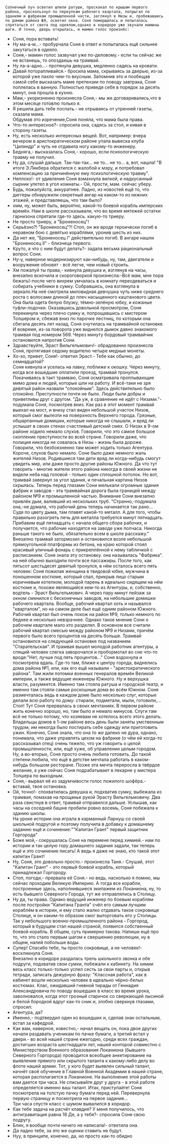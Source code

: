 	Солнечный луч осветил шпили ратуши, проскакал по крышам первого района, проскользнул по переулкам рабочего квартала, попрыгал по зданиям и фабрикам промышленной части, заглянул в Низы и, пробежавшись по домам района №9, осветил окна. Соня поморщилась и попыталась спрятаться от света под одеялом,однако в коридоре уже звучали мамины шаги. И точно, дверь открылась, и мамин голос произнёс:  
- Соня, пора вставать!  
- Ну ма-а-м...- пробурчала Соня в ответ и попыталась ещё сильнее закутаться в одеяло.  
- Соня,- мамин голос зазвучал уже по-деловому.- если ты сейчас же не встанешь, то опоздаешь на трамвай.  
- Ну ла-а-адно...- протянула девушка, медленно садясь на кровати.  
- Давай поторапливайся.- бросила мама, скрываясь за дверью, из-за которой уже пахло чем-то вкусным. Запомнив это и пообещав самой себе высказать маме претензии по поводу завтрака, Соня поплелась в ванную. Полностью приведя себя в порядок за десять минут, она прошла в кухню.  
- Мам,- укоризненно произнесла Соня,- мы же договаривались,что в этом месяце готовлю только я.  
- Я решила дать тебе поспать.- не отрываясь от утренней газеты, сказала мама.  
Обдумав это изречение,Соня поняла, что мама была права.  
- Что-то интересное?- спросила она, садясь за стол, и кивая в сторону газеты.  
- Ну, есть несколько интересных вещей. Вот, например: вчера вечером в аристократическом районе упала вывеска клуба "Цилиндр" и чуть не отдавила ногу какому-то инженеру.  
- Бедняга,- высказалась Соня,- хорошо, если психологическую травму не получил.   
- Ну да, слушай дальше. Так-так-так... не то... не то... а, вот, нашла! "В итоге Э.Ликбера обратился с жалобой к мэру, и потребовал компенсацию за причинённую ему психологическую травму".   
- Неплохо!- от удивления Соня взмахнула вилкой, и  надкусанный сырник улетел в угол комнаты.- Ой, прости, мам. сейчас уберу.  
- Будь, пожалуйста, аккуратнее. Ладно, из новостей ещё то, что диггеры обнаружили секретный ангар на каком-то из нижних этажей, и представляешь, что там было?  
- хмм, ну, может быть, вероятно, какой-то боевой корабль имперских времён. Нам в школе рассказывали, что во время мятежей остатки гарнизона спрятали где-то здесь. какую-то триеру.  
- Не просто триеру, а "Броненосец"!  
- Серьёзно?! "Броненосец"?! Стоп, он же вроде героически погиб в неравном бою с девятью кораблями, уронив шесть из них.  
- Да нет же, "Броненосец I" действительно погиб. В ангаре нашли "Броненосец II" - близнеца первого.  
- Круто, а что с ним будут делать?- задала весьма рациональный вопрос Соня.  
- Ну-у, наверное модернизируют как-нибудь, ну, там, двигатели и вооружение обновят - всё легче, чем новый строить.  
- Хм пожалуй ты права,- кивнула девушка и, взглянув на часы, внезапно вскочила и скороговоркой произнесла:-Всё мам, мне пора бежать!-после чего вихрем умчалась в комнату переодеваться и собирать учебники в сумку. Собравшись, она взглянула в зеркало.На неё смотрела миловидная девчушка чуть ниже среднего роста с волосами длиной до плеч насыщенного каштанового цвета. Она была одета белую блузку, тёмно-зелёную юбку, и кожаные туфли-лодочки. Оказавшись довольной просмотром, Соня перекинула через плечо сумку и, попрощавшись с мистером Толшером и, сбежав вниз по парочке лестниц, по которым она сбегала десять лет назад, Соня очутилась на трамвайной остановке. И вовремя, из-за поворота уже виднелся дымок давно знакомого трамвая под номером 569. Через минуту бордовый трамвайчик остановился напротив Сони.  
- Здравствуйте, Эраст Вильгельмович!- обрадованно произнесла Соня, протягивая седому водителю четыре медные монеты.  
- Хо-хо, привет, Соня!- ответил Эраст.- Тебе как обычно, до семнадцатой?  
	Соня кивнула и уселась на лавку, поближе к окошку. Через минуту, когда все вошедшие оплатили проезд, трамвай тронулся. Покачиваясь в такт трамваю, Соня осматривала проплывающие мимо дома  и людей, которые шли на работу. И всё-таки не зря девятый район назвали "спокойным". Здесь действительно было спокойно. Преступности почти не было. Люди были добры и приветливы друг с другом. "Да уж, в сравнение не идёт с Низами."-подумала Соня, посмотрев вниз. Как раз в этот момент трамвай выехал на мост, и внизу стал виден небольшой участок Низов, который смог вылезти на поверхность Верхнего города. Грязные, обшарпанные домишки, которые никогда не слышали, и вряд ли услышат в своих стенах счастливый детский смех. О Низах в 9-ом районе ходило немало слухов. Говорили, что это самое большое скопление преступности во всей стране. Говорили даже, что полиция никогда не совалась в Низы - жизнь была дороже. Говорили, что безбоязненно там может ходить только Агентура. Короче, слухов было немало. Соне было даже немного жаль жителей Низов. Родившиеся там дети вряд ли когда-нибудь смогут увидеть мир, или даже просто другие районы Южного. Да что тут говорить - многие жители этого района никогда в своей жизни не видели неба над головой - только один сплошной потолок. Но вот, трамвай завернул за угол здания, и печальная картина Низов скрылась. Теперь перед глазами Сони мелькали огромные здания фабрик и заводов - эта трамвайная дорога была границей между районом №9 и промышленной частью. Внимание Сони внезапно привлёк дым, валивший из нескольких труб. "Странно,-подумала она,-не думала, что рабочий день теперь начинается так рано... Судя по цвету дыма, там плавят какой-то металл. А для того, чтобы правильно разогреть печь для металла требуется минут пятнадцать. Прибавим ещё пятнадцать с начала общего сбора рабочих, и получается, что рабочие находятся на заводе уже полчаса. Никогда раньше такого не было, обязательно всем в школе расскажу." Внезапно трамвай затормозил и остановился возле небольшой прямоугольной платформы из бетона, на краю которой стоял красивый уличный фонарь с прикреплённой к нему табличкой с расписанием. Соня знала эту остановку. она называлась "Фабрика". на ней обычно выходили почти все пассажиры. После того, как пятьсот шестьдесят девятый тронулся, в нём осталось всего пять человек: Соня пожилая женщина в твидовой юбке, мужчина в поношенном костюме, который спал, прикрыв лицо старым коричневым котелком, молодой парень в идеально сидящем на нём костюме и, похоже являющийся кем-то из Агентуры, и, собственно, водтель - Эраст Вильгельмович. А через пару минут пейзаж за окном сменился с бесконечных заводов, на небольшие домишки рабочего квартала. Вообще, рабочий квартал хоть и назывался "кварталом", но на самом деле был ещё одним районом Южного. Рабочий квартал был очень похож на район №9, только немного по беднее и несколько невзрачнее. Однако такое мнение Сони о рабочем квартале мало кто разделял. В основном все считали рабочий квартал смесью между районом №9 и Низами, причём первого было всего процентов на десять больше. Трамвай остановился на следующей остановке под названием "Старательская". И трамвая вышел молодой работник агентуры, а спящий человек слегка заворочался и пробормотал во сне что-то вроде:"Нет, лучше под пять процентов..." Соня вздохнула и посмотрела вдаль. Где-то там, ближе к центру города, виднелись дома района №1, или, как его ещё называли - "аристократического района". Там жили потомки военных генералов времён Великой империи, а также ведущие инженеры Южного. Ну и верхушка власти, разумеется. Именно там стояла ратуша и городской театр, и именно там стояли самые роскошные дома во всём Южном. Соня размечталась ведь в каждом доме было несколько слуг, которые делали всю работу по дому: стирали, подметали, мыли, готовили,... Стоп! Тут Соня прервалась в своих мечтаниях. В первом районе жить конечно хорошо, но, там было и немало минусов. Слуги там всё не только потому, что хозяевам не хотелось всего этого делать. Владельцы домов в 1-ом районе весь день были заняты умственным трудом, им некогда было постирать себе одежду или приготовить ужин. Конечно, Соня знала, что она то же далеко не дура, однако, понимала, что даже управлять цехом на фабрике (о чём ей когда-то рассказывал отец) очень тяжело, что уж говорить о целой промышленности, или, ещё хуже, об управлении целым городом. Ну, а во-вторых, Соня просто очень любила готовить. До такой степени любила, что ещё в детстве мечтала работать в каком-нибудь большом ресторане. Позже эта мечта переросла в твёрдое желание, а уже сейчас Соня подрабатывает в пекарне у мистера Толшера по выходным.  
- Соня,- вырвал её из задумчивости голос пожилого шофёра.- вставай, твоя остановка.  
- Ой, точно!- спохватилась девушка и, подхватив сумку, выбежала из трамвая, помахав на прощанье рукой Эрасту Вильгельмовичу. Два раза свистнув в ответ, трамвай отправился дальше. Услышав, как часы на соседней башне пробили ровно восемь, Соня побежала к зданию школы.  
	На уроке истории она играла в карманный Ларнуш со своей школьной подругой и поэтому получила в добавку к домашнему заданию ещё и сочинение:""Капитан Грант" первый защитник Горгорода"  
- Боже мой,- сокрушалась Соня на перемене перед химией.- нам по истории и так целую гору домашнего задания задали, так теперь ещё и это сочинение писать! А ведь я даже не знаю, кто такой этот капитан Грант!  
- Ну, Соня, это довольно просто.- произнесла Таня.- Слушай, этот "Капитан Грант" - это первый боевой корабль, который принадлежал Горгороду.  
- Стоп, погоди,- прервала её Соня.- но ведь, насколько я помню, мы сейчас проходим Великую Империю. А тогда все корабли, построенные здесь, наполнившиеся экипажем из Локаниона, ну, то есть бывшего Северного Города, тут же отправлялись в Столицу.  
- Ну да, ты права. Однако ведущий инженер по боевым кораблям после постройки "Капитана Гранта" счёл его самым лучшим кораблём в истории, и ему стало жалко отдавать такое сокровище Столице, и он каким-то образом смог выторговать его у Столицы. Так у небольшого военно-промышленного района - Горгород, который в будущем стал нашей страной, появился собственный боевой корабль. В общем, суть примерно такова. Напиши ещё про то, что это стало первым шагом к свершению революции, ну в общем, налей побольше воды.  
- Супер! Спасибо тебе, ты просто сокровище, а не человек!- воскликнула Соня.  
	Внезапно в коридоре раздалась трель школьного звонка и обе подруги, подхватив свои сумки, побежали к кабинету. На химии весь класс только-только успел сесть за свои парты и, открыв тетради, записать дежурную фразу: "Классная работа", как в кабинет вошли несколько человек в идеально чёрно-белых костюмах. Клас, ожидавший гневной тирады от Геннадия Александровича по поводу вошедших в класс во время урока, заволновался, когда этот грозный старичок со сверкающей лысиной и белой бородкой вдруг как-то сник и, злобно сверкнув глазами, спросил:  
- Агентура, да?  
- Именно,- подтвердил один из вошедших и, сделав знак остальным, встал за кафедрой.  
- Как вам, наверное, известно,- начал вещать он, пока двое других начали раздавать ученикам по пачке бумаги, а третий встал у двери.- во всей нашей стране ежегодно, среди всех граждан, достигших возраста шестнадцати лет, нашей конторой совместно с Министерством Военного образования Локаниона (бывшего Северного Горгорода) проводится всеобщее анкетирование на выявление прямого или скрытого  таланта к какому-либо делу во флоте нашей армии. Тот, у кого будет выявлен сильный талант, начнёт своё обучение в Главной Военной Академии в нашей стране, которая располагается в Локанионе. На выполнение этой работы вам дается три часа. Не списывайте друг у друга - в этой работе определяется именно ваш талант. Итак, приступайте! Соня посмотрела на толстую пачку бумаги перед ней. Перевернула первую страницу и посмотрела на первое задание...  
Три часа спустя класс с шумом вывалился в коридор.  
- Как тебе задача на расчёт клавдия? У меня получилось, что антигравитация равна 18 Де, а у тебя?- спросила Соня свою подругу.  
- Блин, я вообще почти ничего не написала!- ответила она.  
- Да ладно тебе, за это же оценки ставить не будут.  
- Нуу, в принципе, конечно, да, но просто как-то обидно
